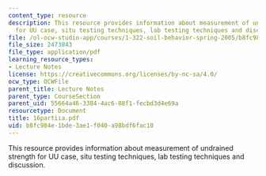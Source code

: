 ```yaml
---
content_type: resource
description: This resource provides information about measurement of undrained strength
  for UU case, situ testing techniques, lab testing techniques and discussion.
file: /ol-ocw-studio-app/courses/1-322-soil-behavior-spring-2005/b8fc984e1bde3ae1f040a98bdf6fac10_16partiia.pdf
file_size: 2473843
file_type: application/pdf
learning_resource_types:
- Lecture Notes
license: https://creativecommons.org/licenses/by-nc-sa/4.0/
ocw_type: OCWFile
parent_title: Lecture Notes
parent_type: CourseSection
parent_uid: 55664a46-3384-4ac6-88f1-fecbd3d4e69a
resourcetype: Document
title: 16partiia.pdf
uid: b8fc984e-1bde-3ae1-f040-a98bdf6fac10
---
```

This resource provides information about measurement of undrained strength for UU case, situ testing techniques, lab testing techniques and discussion.
